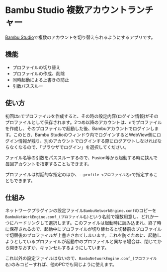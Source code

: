 # Bambu Studio 複数アカウントランチャー

[Bambu Studio](https://github.com/bambulab/BambuStudio)で複数のアカウントを切り替えられるようにするアプリです。

## 機能

- プロファイルの切り替え
- プロファイルの作成、削除
- 同時起動による上書きの防止
- 引数パススルー

## 使い方

初回は`n`でプロファイルを作成すると、その時の設定内容(ログイン情報)がそのプロファイルとして保存されます。2つめ以降のアカウントは、`n`でプロファイルを作成し、そのプロファイルで起動した後、Bambuアカウントでログインします。このとき、Bambu Studioのウィンドウ内でログインするとWebView側にログイン情報が残り、別のアカウントでログインする際にログアウトしなければならなくなるので、「ブラウザでログイン」を選択してください。

ファイル名等の引数をパススルーするので、Fusion等から起動する時に挟んで毎回アカウントを指定することもできます。

プロファイルは対話的な指定のほか、`--profile <プロファイル名>`で指定することもできます。

## 仕組み

ネットワークプラグインの設定ファイル`BambuNetworkEngine.conf`のコピーを`BambuNetWorkEngine.conf_(プロファイル名)`という名前で複数用意し、どれか一つにハードリンクして選択します。このファイルは起動時に読み込まれ、終了時に保存されるので、起動中にプロファイルが切り替わると切替前のプロファイルで切替後のプロファイルが上書きされてしまいます。これを防ぐために、起動しようとしているプロファイルが起動中のプロファイルと異なる場合は、閉じてから開きなおすか、キャンセルするようにしています。

これ以外の設定ファイルはないので、`BambuNetworkEngine.conf_(プロファイル名)`のみコピーすれば、他のPCでも同じように使えます。
